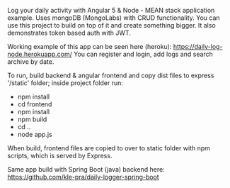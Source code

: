 Log your daily activity with Angular 5 & Node  - MEAN stack application example. Uses mongoDB (MongoLabs) with CRUD functionality. You can use this project to build on top of it and create something bigger. It also demonstrates token based auth with JWT.

Working example of this app can be seen here (heroku): https://daily-log-node.herokuapp.com/
You can register and login, add logs and search archive by date.


To run, build backend & angular frontend and copy dist files to express '/static' folder; inside project folder run:

- npm install
- cd frontend
- npm install
- npm build 
- cd ..
- node app.js


When build, frontend files are copied to over to static folder with npm scripts, which is served by Express.

Same app build with Spring Boot (java) backend here: https://github.com/kle-pra/daily-logger-spring-boot

